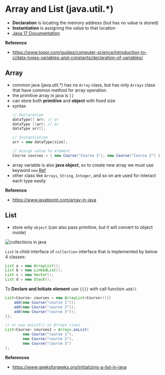 # Array and List (java.util.*)

- **Declaration** is locating the memory address (but has no value is stored)
- **Instantiation** is assigning the value to that location
- [Java 17 Documentation](https://docs.oracle.com/en/java/javase/17/index.html)

**Reference**

- https://www.toppr.com/guides/computer-science/introduction-to-c/data-types-variables-and-constants/declaration-of-variables/

## Array
- common java (java.util.*) has no `Array` class, but has only `Arrays` class that have common method for array operation.
- the primitive array in java is `[]`
- can store both **primitive** and **object** with fixed size
- syntax
    ```java
    // Declaration
    dataType[] arr; // or  
    dataType []arr; // or  
    dataType arr[];
  
    // Instantiation
    arr = new dataType[size];
  
  // Assign value to element
  Course courses = { new Course("Course 1"), new Course("Course 2") };
  ```
- array variable is also **java object**, so to create new array we must use keyword `new` [Ref](http://underpop.online.fr/j/java/help/declaring-and-creating-arrays-arrays.html.gz)
- other class like `Arrays`, `String`, `Integer`, and so on are used for interact each type easily

**Reference**
- https://www.javatpoint.com/array-in-java

## List

- store only `object` (can also pass primitive, but it will convert to object inside)

![collections in java](https://media.geeksforgeeks.org/wp-content/cdn-uploads/20211209124013/Collections-in-Java.png)

`List` is child interface of `collection` interface that is implemented by below 4 classes:
```java
List a = new ArrayList();
List b = new LinkedList();
List c = new Vector(); 
List d = new Stack(); 
```
To **Declare and Initiate element** use `{{}}` with call function `add()`
```java
List<Course> courses = new ArrayList<Course>(){{ 
    add(new Course("course 1"));
    add(new Course("course 2"));
    add(new Course("course 3"));
}};

// or use asList() in Arrays class
List<Course> courses2 = Arrays.asList(
        new Course("course 1"),
        new Course("course 2"),
        new Course("course 3")
);
```

**References**
- https://www.geeksforgeeks.org/initializing-a-list-in-java